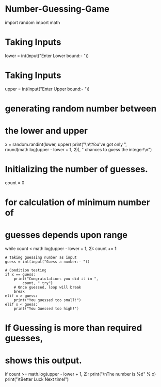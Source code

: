 # Number-Guessing-Game
import random
import math
# Taking Inputs
lower = int(input("Enter Lower bound:- "))

# Taking Inputs
upper = int(input("Enter Upper bound:- "))

# generating random number between
# the lower and upper
x = random.randint(lower, upper)
print("\n\tYou've got only ", 
	round(math.log(upper - lower + 1, 2)),
	" chances to guess the integer!\n")

# Initializing the number of guesses.
count = 0

# for calculation of minimum number of
# guesses depends upon range
while count < math.log(upper - lower + 1, 2):
	count += 1

	# taking guessing number as input
	guess = int(input("Guess a number:- "))

	# Condition testing
	if x == guess:
		print("Congratulations you did it in ",
			count, " try")
		# Once guessed, loop will break
		break
	elif x > guess:
		print("You guessed too small!")
	elif x < guess:
		print("You Guessed too high!")

# If Guessing is more than required guesses,
# shows this output.
if count >= math.log(upper - lower + 1, 2):
	print("\nThe number is %d" % x)
	print("\tBetter Luck Next time!")
